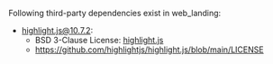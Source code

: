 Following third-party dependencies exist in web_landing:

* highlight.js@10.7.2:
    * BSD 3-Clause License: [highlight.js](highlightjs.txt) 
    * https://github.com/highlightjs/highlight.js/blob/main/LICENSE 